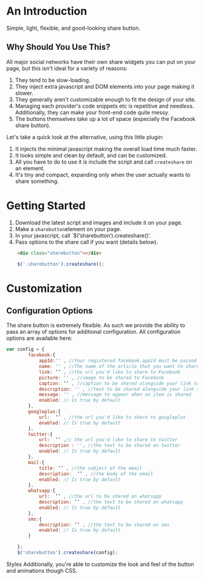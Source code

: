 
# An Introduction
Simple, light, flexible, and good-looking share button. 
## Why Should You Use This?
All major social networks have their own share widgets you can put on your page, but this isn't ideal for a variety of reasons:

1. They tend to be slow-loading.
2. They inject extra javascript and DOM elements into your page making it slower.
3. They generally aren't customizable enough to fit the design of your site.
4. Managing each provider's code snippets etc is repetitive and needless. Additionally, they can make your front-end code quite messy.
5. The buttons themselves take up a lot of space (especially the Facebook share button).

Let's take a quick look at the alternative, using this little plugin:

1. It injects the minimal javascript making the overall load time much faster.
2. It looks simple and clean by default, and can be customized.
3. All you have to do to use it is include the script and call `createshare` on an element. 
4. It's tiny and compact, expanding only when the user actually wants to share something.

# Getting Started
1. Download the latest script and images and include it on your page.
2. Make a `sharebutton`element on your page.
3. In your javascript, call `$(‘sharebutton’).createshare()’.
4. Pass options to the share call if you want (details below).

```html
    <div class="sharebutton"></div>
```

```js
    $('.sharebutton').createshare();
```

# Customization
## Configuration Options
The share button is extremely flexible. As such we provide the ability to pass an array of options for additional configuration. All configuration options are available here:
```js
var config = {
        facebook:{
            appId:'' , //Your registered facebook appId must be passed in it.
            name: '' , //The name of the article that you want to share.
            link: ‘’ , //the url you'd like to share to Facebook
            picture: '' , //image to be shared to Facebook 
            caption: ‘’ , //caption to be shared alongside your link to Facebook 
            description: '' , //text to be shared alongside your link to Facebook
            message: '' , //message to appear when an item is shared
            enabled: // Is true by default
        },
        googleplus:{
            url:  ‘’ , //the url you'd like to share to googleplus
            enabled: // Is true by default
        },
        twitter:{
            url:  ‘’ ,// the url you'd like to share to twitter
    	    description : '', //the text to be shared on twitter
            enabled: // Is true by default
        },  
        mail:{
            title: ’’ , //the subject of the email
            description:  ‘’ , //the body of the email  
            enabled: // Is true by default     
        },
        whatsapp:{
            url:  ‘’ , //the url to be shared on whatsapp
            description: ’’ , //the text to be shared on whatsapp
	        enabled: // Is true by default
        },
        sms:{
            description: ‘’ , //the text to be shared on sms
            enabled: // Is true by default
        }

    };
    $('sharebutton').createshare(config);
```
Styles
Additionally, you're able to customize the look and feel of the button and animations though CSS. 

